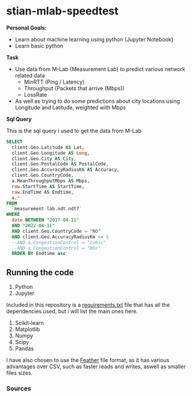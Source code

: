 # stian-mlab-speedtest 




**Personal Goals:**
  * Learn about machine learning using python (Jupyter Notebook)
  * Learn basic python
  

**Task**
  - Use data from M-Lab (Measurement Lab) to predict various network related data
    * MinRTT (Ping / Latency)
    * Throughput (Packets that arrive (Mbps))
    * LossRate
  - As well as trying to do some predictions about city locations using Longitude and Latitude, weighted with Mbps



**Sql Query**

This is the sql query i used to get the data from M-Lab

```sql
SELECT
  client.Geo.Latitude AS Lat,
  client.Geo.Longitude AS Long, 
  client.Geo.City AS City,
  client.Geo.PostalCode AS PostalCode,
  client.Geo.AccuracyRadiusKm AS Accuracy,
  client.Geo.CountryCode, 
  a.MeanThroughputMbps AS Mbps,
  raw.StartTime AS StartTime,
  raw.EndTime AS Endtime,
  a.*
FROM
  `measurement-lab.ndt.ndt7`
WHERE
  date BETWEEN "2017-04-11"
  AND "2022-04-11"
  AND client.Geo.CountryCode = "NO"
  AND client.Geo.AccuracyRadiusKm <= 5
  --AND a.CongestionControl = "cubic"
  --AND a.CongestionControl = "bbr"
  ORDER BY Endtime asc 
```


## Running the code

1. Python
2. Jupyter

Included in this repository is a [requirements.txt](https://github.com/Stisor/5974-22H-Spesialpensum/blob/main/requirements.txt) file that has all the dependencies used, but i will list the main ones here.

1. Scikit-learn
2. Matplotlib
3. Numpy
4. Scipy
5. Pandas


I have also chosen to use the [Feather](https://arrow.apache.org/docs/python/feather.html) file format, as it has various advantages over CSV, such as faster reads and writes, aswell as smaller files sizes.



### Sources

[^1]: Aurelien A. (2019) Hands-on Machine Learing with Scikit-Learn, Keras and TensorFlow. O’Reilly 
Media, 2. edition

[^2]: Mueller Andreas C. (2016) Introduction to Machine Learning with Python. O’Reilly Media, 4. 
edition

